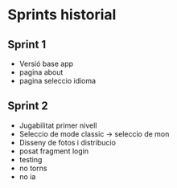 # Sprints historial

## Sprint 1
- Versió base app
- pagina about
- pagina seleccio idioma


## Sprint 2
- Jugabilitat primer nivell
- Seleccio de mode classic -> seleccio de mon
- Disseny de fotos i distribucio 
- posat fragment login
- testing
- no torns
- no ia
